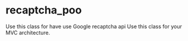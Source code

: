 # recaptcha_poo
Use this class for have use Google recaptcha api
Use this class for your MVC architecture.


